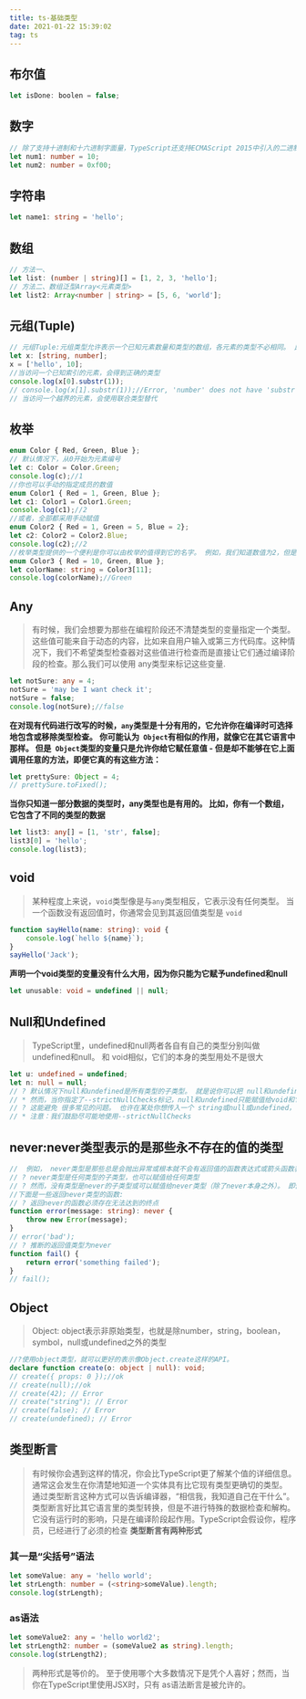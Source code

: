 ```yaml
---
title: ts-基础类型
date: 2021-01-22 15:39:02
tag: ts
---
```


## 布尔值
```ts
let isDone: boolen = false;
```

## 数字
```ts
// 除了支持十进制和十六进制字面量，TypeScript还支持ECMAScript 2015中引入的二进制和八进制字面量。
let num1: number = 10;
let num2: number = 0xf00;
```

## 字符串
```ts
let name1: string = 'hello';
```

## 数组
```ts
// 方法一、
let list: (number | string)[] = [1, 2, 3, 'hello'];
// 方法二、数组泛型Array<元素类型>
let list2: Array<number | string> = [5, 6, 'world'];
```

## 元组(Tuple)
```ts
// 元组Tuple:元组类型允许表示一个已知元素数量和类型的数组，各元素的类型不必相同。 比如，你可以定义一对值分别为 string和number类型的元组
let x: [string, number];
x = ['hello', 10];
//当访问一个已知索引的元素，会得到正确的类型
console.log(x[0].substr(1));
// console.log(x[1].substr(1));//Error, 'number' does not have 'substr'
// 当访问一个越界的元素，会使用联合类型替代
```

## 枚举
```ts
enum Color { Red, Green, Blue };
// 默认情况下，从0开始为元素编号
let c: Color = Color.Green;
console.log(c);//1
//你也可以手动的指定成员的数值
enum Color1 { Red = 1, Green, Blue };
let c1: Color1 = Color1.Green;
console.log(c1);//2
//或者，全部都采用手动赋值
enum Color2 { Red = 1, Green = 5, Blue = 2};
let c2: Color2 = Color2.Blue;
console.log(c2);//2
//枚举类型提供的一个便利是你可以由枚举的值得到它的名字。 例如，我们知道数值为2，但是不确定它映射到Color里的哪个名字，我们可以查找相应的名字
enum Color3 { Red = 10, Green, Blue };
let colorName: string = Color3[11];
console.log(colorName);//Green
```

## Any
>有时候，我们会想要为那些在编程阶段还不清楚类型的变量指定一个类型。这些值可能来自于动态的内容，比如来自用户输入或第三方代码库。这种情况下，我们不希望类型检查器对这些值进行检查而是直接让它们通过编译阶段的检查。那么我们可以使用 any类型来标记这些变量.
```ts
let notSure: any = 4;
notSure = 'may be I want check it';
notSure = false;
console.log(notSure);//false
```
**在对现有代码进行改写的时候，`any`类型是十分有用的，它允许你在编译时可选择地包含或移除类型检查。**
**你可能认为` Object`有相似的作用，就像它在其它语言中那样。 但是` Object`类型的变量只是允许你给它赋任意值 - 但是却不能够在它上面调用任意的方法，即便它真的有这些方法：**
```ts
let prettySure: Object = 4;
// prettySure.toFixed();
```
**当你只知道一部分数据的类型时，any类型也是有用的。 比如，你有一个数组，它包含了不同的类型的数据**
```ts
let list3: any[] = [1, 'str', false];
list3[0] = 'hello';
console.log(list3);
```

## void
>某种程度上来说，`void`类型像是与`any`类型相反，它表示没有任何类型。 当一个函数没有返回值时，你通常会见到其返回值类型是 `void`
```ts
function sayHello(name: string): void {
    console.log(`hello ${name}`);
}
sayHello('Jack');
```
**声明一个void类型的变量没有什么大用，因为你只能为它赋予undefined和null**
```ts
let unusable: void = undefined || null;
```

## Null和Undefined
>TypeScript里，undefined和null两者各自有自己的类型分别叫做undefined和null。 和 void相似，它们的本身的类型用处不是很大
```ts
let u: undefined = undefined;
let n: null = null;
// ? 默认情况下null和undefined是所有类型的子类型。 就是说你可以把 null和undefined赋值给number类型的变量
// * 然而，当你指定了--strictNullChecks标记，null和undefined只能赋值给void和它们各自
// ? 这能避免 很多常见的问题。 也许在某处你想传入一个 string或null或undefined，你可以使用联合类型string | null | undefined。
// * 注意：我们鼓励尽可能地使用--strictNullChecks
```

## never:never类型表示的是那些永不存在的值的类型
```ts
//  例如， never类型是那些总是会抛出异常或根本就不会有返回值的函数表达式或箭头函数表达式的返回值类型； 变量也可能是 never类型，当它们被永不为真的类型保护所约束时。
// ? never类型是任何类型的子类型，也可以赋值给任何类型
// ? 然而，没有类型是never的子类型或可以赋值给never类型（除了never本身之外）。 即使 any也不可以赋值给never。
//下面是一些返回never类型的函数:
// ? 返回never的函数必须存在无法达到的终点
function error(message: string): never {
    throw new Error(message);
}
// error('bad');
// ? 推断的返回值类型为never
function fail() {
    return error('something failed');
}
// fail();
```

## Object
>Object: object表示非原始类型，也就是除number，string，boolean，symbol，null或undefined之外的类型
```ts
//?使用object类型，就可以更好的表示像Object.create这样的API。
declare function create(o: object | null): void;
// create({ props: 0 });//ok
// create(null);//ok
// create(42); // Error
// create("string"); // Error
// create(false); // Error
// create(undefined); // Error
```

## 类型断言
>有时候你会遇到这样的情况，你会比TypeScript更了解某个值的详细信息。 通常这会发生在你清楚地知道一个实体具有比它现有类型更确切的类型。
>通过类型断言这种方式可以告诉编译器，“相信我，我知道自己在干什么”。类型断言好比其它语言里的类型转换，但是不进行特殊的数据检查和解构。它没有运行时的影响，只是在编译阶段起作用。TypeScript会假设你，程序员，已经进行了必须的检查
**类型断言有两种形式**
###  其一是“尖括号”语法
```ts
let someValue: any = 'hello world';
let strLength: number = (<string>someValue).length;
console.log(strLength);
```
### as语法
```ts
let someValue2: any = 'hello world2';
let strLength2: number = (someValue2 as string).length;
console.log(strLength2);
```
>两种形式是等价的。 至于使用哪个大多数情况下是凭个人喜好；然而，当你在TypeScript里使用JSX时，只有 as语法断言是被允许的。